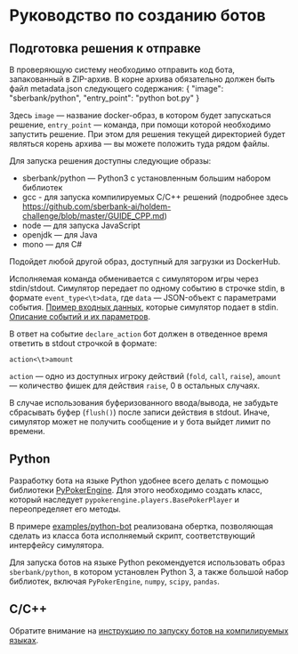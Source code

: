 # Руководство по созданию ботов

## Подготовка решения к отправке

В проверяющую систему необходимо отправить код бота, запакованный в ZIP-архив. В корне архива обязательно должен быть файл metadata.json следующего содержания:
{
    "image": "sberbank/python",
    "entry_point": "python bot.py"
}

Здесь `image` — название docker-образ, в котором будет запускаться решение, `entry_point` — команда, при помощи которой необходимо запустить решение. При этом для решения текущей директорией будет являться корень архива — вы можете положить туда рядом файлы.

Для запуска решения доступны следующие образы:
- sberbank/python — Python3 с установленным большим набором библиотек 
- gcc - для запуска компилируемых C/C++ решений (подробнее здесь https://github.com/sberbank-ai/holdem-challenge/blob/master/GUIDE_CPP.md)
- node — для запуска JavaScript
- openjdk — для Java
- mono — для C#

Подойдет любой другой образ, доступный для загрузки из DockerHub. 

Исполняемая команда обменивается с симулятором игры через stdin/stdout. Симулятор передает по одному событию в строчке stdin, в формате `event_type<\t>data`, где `data` — JSON-объект с параметрами события. [Пример входных данных](simulator_stdin_example.jsonlines), которые симулятор подает в stdin. [Описание событий и их параметров](PyPokerEngine/AI_CALLBACK_FORMAT.md).

В ответ на событие `declare_action` бот должен в отведенное время ответить в stdout строчкой в формате:
```
action<\t>amount
```
`action` — одно из доступных игроку действий (`fold`, `call`, `raise`), `amount` — количество фишек для действия `raise`, 0 в остальных случаях.

В случае использования буферизованного ввода/вывода, не забудьте сбрасывать буфер (`flush()`) после записи действия в stdout. Иначе, симулятор может не получить сообщение и у бота выйдет лимит по времени.

## Python

Разработку бота на языке Python удобнее всего делать с помощью библиотеки [PyPokerEngine](./PyPokerEngine). Для этого необходимо создать класс, который наследует `pypokerengine.players.BasePokerPlayer` и переопределяет его методы. 

В примере [examples/python-bot](https://github.com/sberbank-ai/holdem-challenge/blob/master/examples/python-bot) реализована обертка, позволяющая сделать из класса бота исполняемый скрипт, соответствующий интерфейсу симулятора.

Для запуска ботов на языке Python рекомендуется использовать образ `sberbank/python`, в котором установлен Python 3, а также большой набор библиотек, включая `PyPokerEngine`, `numpy`, `scipy`, `pandas`.


## C/C++

Обратите внимание на [инструкцию по запуску ботов на компилируемых языках](GUIDE_CPP.md).


